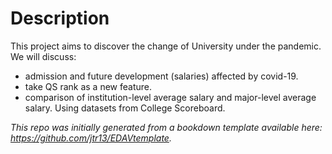 # Description
This project aims to discover the change of University under the pandemic. We will discuss:
* admission and future development (salaries) affected by covid-19.
* take QS rank as a new feature.
* comparison of institution-level average salary and major-level average salary.
Using datasets from College Scoreboard.

*This repo was initially generated from a bookdown template available here: https://github.com/jtr13/EDAVtemplate.*	
